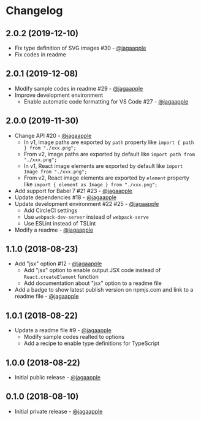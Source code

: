 # Changelog
## 2.0.2 (2019-12-10)
- Fix type definition of SVG images #30 - [@jagaapple](https://github.com/jagaapple)
- Fix codes in readme

## 2.0.1 (2019-12-08)
- Modify sample codes in readme #29 - [@jagaapple](https://github.com/jagaapple)
- Improve development environment
  - Enable automatic code formatting for VS Code #27 - [@jagaapple](https://github.com/jagaapple)

## 2.0.0 (2019-11-30)
- Change API #20 - [@jagaapple](https://github.com/jagaapple)
  - In v1, image paths are exported by `path` property like `import { path } from "./xxx.png";`
  - From v2, image paths are exported by default like `import path from "./xxx.png";`
  - In v1, React image elements are exported by default like `import Image from "./xxx.png";`
  - From v2, React image elements are exported by `element` property like `import { element as Image } from "./xxx.png";`
- Add support for Babel 7 #21 #23 - [@jagaapple](https://github.com/jagaapple)
- Update dependencies #18 - [@jagaapple](https://github.com/jagaapple)
- Update development environment #22 #25 - [@jagaapple](https://github.com/jagaapple)
  - Add CircleCI settings
  - Use `webpack-dev-server` instead of `webpack-serve`
  - Use ESLint instead of TSLint
- Modify a readme - [@jagaapple](https://github.com/jagaapple)

## 1.1.0 (2018-08-23)
- Add "jsx" option #12 - [@jagaapple](https://github.com/jagaapple)
  - Add "jsx" option to enable output JSX code instead of `React.createElement` function
  - Add documentation about "jsx" option to a readme file
- Add a badge to show latest publish version on npmjs.com and link to a readme file - [@jagaapple](https://github.com/jagaapple)

## 1.0.1 (2018-08-22)
- Update a readme file #9 - [@jagaapple](https://github.com/jagaapple)
  - Modify sample codes realted to options
  - Add a recipe to enable type definitions for TypeScript

## 1.0.0 (2018-08-22)
- Initial public release - [@jagaapple](https://github.com/jagaapple)

## 0.1.0 (2018-08-10)
- Initial private release - [@jagaapple](https://github.com/jagaapple)
